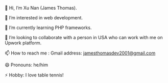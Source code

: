 👋 Hi, I’m Xu Nan (James Thomas).

👀 I’m interested in web development.

🌱 I’m currently learning PHP frameworks.

💞️ I’m looking to collaborate with a person in USA who can work with me on Upwork platform.

📫 How to reach me : Gmail address: jamesthomasdev2001@gmail.com

😄 Pronouns: he/him

⚡ Hobby: I love table tennis!
